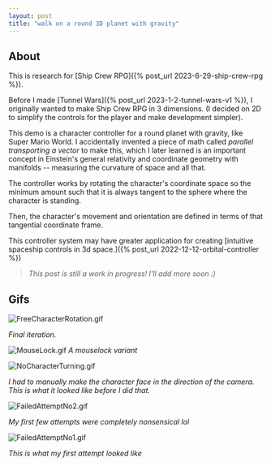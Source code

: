 ```yaml
---
layout: post
title: "walk on a round 3D planet with gravity"
---
```


## About

This is research for [Ship Crew RPG]({% post_url 2023-6-29-ship-crew-rpg %}).

Before I made [Tunnel Wars]({% post_url 2023-1-2-tunnel-wars-v1 %}), I originally wanted to make Ship Crew RPG in 3 dimensions. (I decided on 2D to simplify the controls for the player and make development simpler).

This demo is a character controller for a round planet with gravity, like Super Mario World. I accidentally invented a piece of math called _parallel transporting a vector_ to make this, which I later learned is an important concept in Einstein's general relativity and coordinate geometry with manifolds -- measuring the curvature of space and all that.

The controller works by rotating the character's coordinate space so the minimum amount such that it is always tangent to the sphere where the character is standing.

Then, the character's movement and orientation are defined in terms of that tangential coordinate frame.

This controller system may have greater application for creating [intuitive spaceship controls in 3d space.]({% post_url 2022-12-12-orbital-controller %})

> _This post is still a work in progress! I'll add more soon :)_

## Gifs

![FreeCharacterRotation.gif](https://drive.google.com/uc?id=1akeX-oG1AH83jLLMTeteLgSYASfd3qSw&export=download)

_Final iteration._

![MouseLock.gif](https://drive.google.com/uc?id=1-Wr2Mp6EcNM8XJOpZJIikkzmdUKpPEFi&export=download)
_A mouselock variant_

![NoCharacterTurning.gif](https://drive.google.com/uc?id=1fZReXyNJWfFbwKg4Hn2qfR_UVRPzTo3M&export=download)

_I had to manually make the character face in the direction of the camera. This is what it looked like before I did that._

![FailedAttemptNo2.gif](https://drive.google.com/uc?id=1eCVGx5luA16dqj2OQyK4IYQPavVy1M4w&export=download)

_My first few attempts were completely nonsensical lol_

![FailedAttemptNo1.gif](https://drive.google.com/uc?id=1SyYxegAbwPDq8uIu273ni1WpMzT3RpRH&export=download)

_This is what my first attempt looked like_
